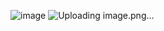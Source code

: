 ![image](https://github.com/andavarapulikith/mcqgen/assets/108012282/cdf8c8bf-b3be-4942-8a52-7759c2ab6d8d)
![Uploading image.png…]()

